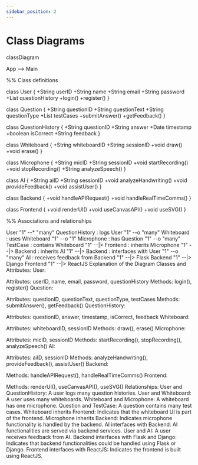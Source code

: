```yaml
---
sidebar_position: 2
---
```


# Class Diagrams

classDiagram

App --> Main

%% Class definitions

class User {
  +String userID
  +String name
  +String email
  +String password
  +List<QuestionHistory> questionHistory
  +login()
  +register()
}

class Question {
  +String questionID
  +String questionText
  +String questionType
  +List<TestCase> testCases
  +submitAnswer()
  +getFeedback()
}

class QuestionHistory {
  +String questionID
  +String answer
  +Date timestamp
  +boolean isCorrect
  +String feedback
}

class Whiteboard {
  +String whiteboardID
  +String sessionID
  +void draw()
  +void erase()
}

class Microphone {
  +String micID
  +String sessionID
  +void startRecording()
  +void stopRecording()
  +String analyzeSpeech()
}

class AI {
  +String aiID
  +String sessionID
  +void analyzeHandwriting()
  +void provideFeedback()
  +void assistUser()
}

class Backend {
  +void handleAPIRequest()
  +void handleRealTimeComms()
}

class Frontend {
  +void renderUI()
  +void useCanvasAPI()
  +void useSVG()
}

%% Associations and relationships

User "1" --* "many" QuestionHistory : logs
User "1" --o "many" Whiteboard : uses
Whiteboard "1" --o "1" Microphone : has
Question "1" --o "many" TestCase : contains
Whiteboard "1" --|> Frontend : inherits
Microphone "1" --|> Backend : inherits
AI "1" --|> Backend : interfaces with
User "1" --o "many" AI : receives feedback from
Backend "1" --|> Flask
Backend "1" --|> Django
Frontend "1" --|> ReactJS
Explanation of the Diagram
Classes and Attributes:
User:

Attributes: userID, name, email, password, questionHistory
Methods: login(), register()
Question:

Attributes: questionID, questionText, questionType, testCases
Methods: submitAnswer(), getFeedback()
QuestionHistory:

Attributes: questionID, answer, timestamp, isCorrect, feedback
Whiteboard:

Attributes: whiteboardID, sessionID
Methods: draw(), erase()
Microphone:

Attributes: micID, sessionID
Methods: startRecording(), stopRecording(), analyzeSpeech()
AI:

Attributes: aiID, sessionID
Methods: analyzeHandwriting(), provideFeedback(), assistUser()
Backend:

Methods: handleAPIRequest(), handleRealTimeComms()
Frontend:

Methods: renderUI(), useCanvasAPI(), useSVG()
Relationships:
User and QuestionHistory: A user logs many question histories.
User and Whiteboard: A user uses many whiteboards.
Whiteboard and Microphone: A whiteboard has one microphone.
Question and TestCase: A question contains many test cases.
Whiteboard inherits Frontend: Indicates that the whiteboard UI is part of the frontend.
Microphone inherits Backend: Indicates microphone functionality is handled by the backend.
AI interfaces with Backend: AI functionalities are served via backend services.
User and AI: A user receives feedback from AI.
Backend interfaces with Flask and Django: Indicates that backend functionalities could be handled using Flask or Django.
Frontend interfaces with ReactJS: Indicates the frontend is built using ReactJS.
